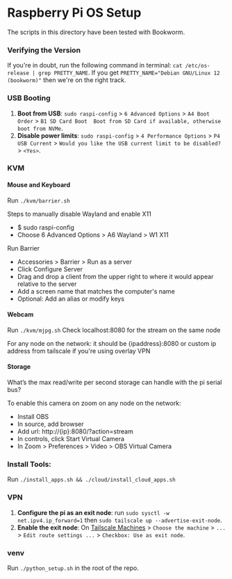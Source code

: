 # Raspberry Pi OS Setup
The scripts in this directory have been tested with Bookworm.

### Verifying the Version
If you're in doubt, run the following command in terminal: `cat /etc/os-release | grep PRETTY_NAME`. If you get `PRETTY_NAME="Debian GNU/Linux 12 (bookworm)"` then we're on the right track.

### USB Booting
1. **Boot from USB**: `sudo raspi-config` > `6 Advanced Options` > `A4 Boot Order` > `B1 SD Card Boot  Boot from SD Card if available, otherwise boot from NVMe`.
2. **Disable power limits**: `sudo raspi-config` > `4 Performance Options` > `P4 USB Current` > `Would you like the USB current limit to be disabled?` > `<Yes>`.

### KVM

#### Mouse and Keyboard

Run `./kvm/barrier.sh`

Steps to manually disable Wayland and enable X11
- $ sudo raspi-config
- Choose 6 Advanced Options > A6 Wayland > W1 X11

Run Barrier
- Accessories > Barrier > Run as a server
- Click Configure Server
- Drag and drop a client from the upper right to where it would appear relative to the server
- Add a screen name that matches the computer's name
- Optional: Add an alias or modify keys

#### Webcam

Run `./kvm/mjpg.sh`
Check localhost:8080 for the stream on the same node

For any node on the network: it should be {ipaddress}:8080 or custom ip address from tailscale if you're using overlay VPN

#### Storage
What’s the max read/write per second storage can handle with the pi serial bus?


To enable this camera on zoom on any node on the network:
- Install OBS
- In source, add browser
- Add url: http://{ip}:8080/?action=stream
- In controls, click Start Virtual Camera
- In Zoom > Preferences > Video > OBS Virtual Camera

### Install Tools:
Run `./install_apps.sh && ./cloud/install_cloud_apps.sh`

### VPN
1. **Configure the pi as an exit node**: run `sudo sysctl -w net.ipv4.ip_forward=1` then `sudo tailscale up --advertise-exit-node`.
2. **Enable the exit node**: On [Tailscale Machines](https://login.tailscale.com/admin/machines) > `Choose the machine` > `...` > `Edit route settings ...` > `Checkbox: Use as exit node`.

### venv
Run `./python_setup.sh` in the root of the repo.
